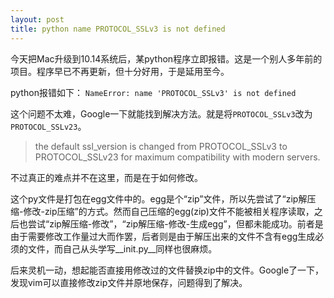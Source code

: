 ```yaml
---
layout: post
title: python name PROTOCOL_SSLv3 is not defined
---
```



今天把Mac升级到10.14系统后，某python程序立即报错。这是一个别人多年前的项目。程序早已不再更新，但十分好用，于是延用至今。

python报错如下：
`NameError: name 'PROTOCOL_SSLv3' is not defined`

这个问题不太难，Google一下就能找到解决方法。就是将`PROTOCOL_SSLv3`改为`PROTOCOL_SSLv23`。
>the default ssl\_version is changed from PROTOCOL\_SSLv3 to PROTOCOL\_SSLv23 for maximum compatibility with modern servers.

不过真正的难点并不在这里，而是在于如何修改。

这个py文件是打包在egg文件中的。egg是个“zip”文件，所以先尝试了“zip解压缩-修改-zip压缩”的方式。然而自己压缩的egg(zip)文件不能被相关程序读取，之后也尝试“zip解压缩-修改”，“zip解压缩-修改-生成egg”，但都未能成功。前者是由于需要修改工作量过大而作罢，后者则是由于解压出来的文件不含有egg生成必须的文件，而自己从头学写\_\_init.py\_\_同样也很麻烦。

后来灵机一动，想起能否直接用修改过的文件替换zip中的文件。Google了一下，发现vim可以直接修改zip文件并原地保存，问题得到了解决。
